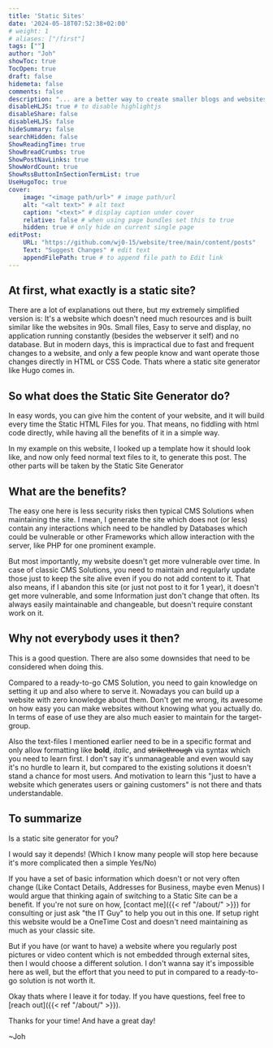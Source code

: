 ```yaml
---
title: 'Static Sites'
date: '2024-05-18T07:52:38+02:00'
# weight: 1
# aliases: ["/first"]
tags: [""]
author: "Joh"
showToc: true
TocOpen: true
draft: false
hidemeta: false
comments: false
description: "... are a better way to create smaller blogs and websites and I wanna show you how!"
disableHLJS: true # to disable highlightjs
disableShare: false
disableHLJS: false
hideSummary: false
searchHidden: false
ShowReadingTime: true
ShowBreadCrumbs: true
ShowPostNavLinks: true
ShowWordCount: true
ShowRssButtonInSectionTermList: true
UseHugoToc: true
cover:
    image: "<image path/url>" # image path/url
    alt: "<alt text>" # alt text
    caption: "<text>" # display caption under cover
    relative: false # when using page bundles set this to true
    hidden: true # only hide on current single page
editPost:
    URL: "https://github.com/wj0-15/website/tree/main/content/posts"
    Text: "Suggest Changes" # edit text
    appendFilePath: true # to append file path to Edit link
---
```

## At first, what exactly is a static site?
There are a lot of explanations out there, but my extremely simplified version is: It's a website which doesn't need much resources and is built similar like the websites in 90s. Small files, Easy to serve and display, no application running constantly (besides the webserver it self) and no database. But in modern days, this is impractical due to fast and frequent changes to a website, and only a few people know and want operate those changes directly in HTML or CSS Code. Thats where a static site generator like Hugo comes in.
## So what does the Static Site Generator do?
In easy words, you can give him the content of your website, and it will build every time the Static HTML Files for you. That means, no fiddling with html code directly, while having all the benefits of it in a simple way.

In my example on this website, I looked up a template how it should look like, and now only feed normal text files to it, to generate this post.
The other parts will be taken by the Static Site Generator
## What are the benefits?
The easy one here is less security risks then typical CMS Solutions when maintaining the site. I mean, I generate the site which does not (or less) contain any interactions which need to be handled by Databases which could be vulnerable or other Frameworks which allow interaction with the server, like PHP for one prominent example.

But most importantly, my website doesn't get more vulnerable over time.
In case of classic CMS Solutions, you need to maintain and regularly update those just to keep the site alive even if you do not add content to it.
That also means, if I abandon this site (or just not post to it for 1 year), it doesn't get more vulnerable, and some Information just don't change that often.
Its always easily maintainable and changeable, but doesn't require constant work on it.
## Why not everybody uses it then?
This is a good question. There are also some downsides that need to be considered when doing this.

Compared to a ready-to-go CMS Solution, you need to gain knowledge on setting it up and also where to serve it. Nowadays you can build up a website with zero knowledge about them. Don't get me wrong, its awesome on how easy you can make websites without knowing what you actually do.
In terms of ease of use they are also much easier to maintain for the target-group.

Also the text-files I mentioned earlier need to be in a specific format and only allow formatting like **bold**, *italic*, and ~~strikethrough~~ via syntax which you need to learn first. I don't say it's unmanageable and even would say it's no hurdle to learn it, but compared to the existing solutions it doesn't stand a chance for most users. And motivation to learn this "just to have a website which generates users or gaining customers" is not there and thats understandable.
## To summarize
Is a static site generator for you?

I would say it depends! (Which I know many people will stop here because it's more complicated then a simple Yes/No)

If you have a set of basic information which doesn't or not very often change (Like Contact Details, Addresses for Business, maybe even Menus) I would argue that thinking again of switching to a Static Site can be a benefit. If you're not sure on how, [contact me]({{< ref "/about/" >}}) for consulting or just ask "the IT Guy" to help you out in this one.
If setup right this website would be a OneTime Cost and doesn't need maintaining as much as your classic site.

But if you have (or want to have) a website where you regularly post pictures or video content which is not embedded through external sites, then I would choose a different solution. I don't wanna say it's impossible here as well, but the effort that you need to put in compared to a ready-to-go solution is not worth it.

Okay thats where I leave it for today.
If you have questions, feel free to [reach out]({{< ref "/about/" >}}).

Thanks for your time! And have a great day!

~Joh